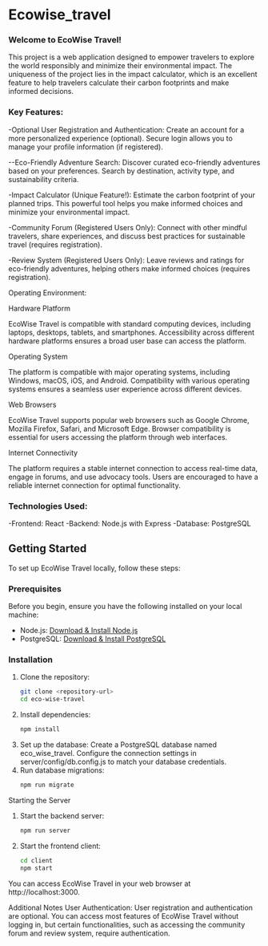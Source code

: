 # Ecowise_travel

### Welcome to EcoWise Travel!

This project is a web application designed to empower travelers to explore the world responsibly and minimize their environmental impact.
The uniqueness of the project lies in the impact calculator, which is an excellent feature to help travelers calculate their carbon footprints and make informed decisions.

### Key Features:

-Optional User Registration and Authentication: Create an account for a more personalized experience (optional). Secure login allows you to manage your profile information (if registered).

--Eco-Friendly Adventure Search: Discover curated eco-friendly adventures based on your preferences. Search by destination, activity type, and sustainability criteria.

-Impact Calculator (Unique Feature!): Estimate the carbon footprint of your planned trips. This powerful tool helps you make informed choices and minimize your environmental impact.

-Community Forum (Registered Users Only): Connect with other mindful travelers, share experiences, and discuss best practices for sustainable travel (requires registration).

-Review System (Registered Users Only): Leave reviews and ratings for eco-friendly adventures, helping others make informed choices (requires registration).

Operating Environment:

Hardware Platform

EcoWise Travel is compatible with standard computing devices, including laptops, desktops, tablets, and smartphones.
Accessibility across different hardware platforms ensures a broad user base can access the platform.

Operating System

The platform is compatible with major operating systems, including Windows, macOS, iOS, and Android.
Compatibility with various operating systems ensures a seamless user experience across different devices.

Web Browsers

EcoWise Travel supports popular web browsers such as Google Chrome, Mozilla Firefox, Safari, and Microsoft Edge.
Browser compatibility is essential for users accessing the platform through web interfaces.

Internet Connectivity

The platform requires a stable internet connection to access real-time data, engage in forums, and use advocacy tools.
Users are encouraged to have a reliable internet connection for optimal functionality.

### Technologies Used:

-Frontend: React
-Backend: Node.js with Express
-Database: PostgreSQL

## Getting Started

To set up EcoWise Travel locally, follow these steps:

### Prerequisites
Before you begin, ensure you have the following installed on your local machine:

- Node.js: [Download & Install Node.js](https://nodejs.org)
- PostgreSQL: [Download & Install PostgreSQL](https://www.postgresql.org/download/)

### Installation

1. Clone the repository:
   ```bash
   git clone <repository-url>
   cd eco-wise-travel
2. Install dependencies:
   ```bash
   npm install
3. Set up the database:
   Create a PostgreSQL database named eco_wise_travel.
   Configure the connection settings in server/config/db.config.js to match your database credentials.
4. Run database migrations:
   ```bash
   npm run migrate

Starting the Server
1. Start the backend server:
   ```bash
   npm run server
2. Start the frontend client:
   ```bash
   cd client
   npm start
   
  You can access EcoWise Travel in your web browser at http://localhost:3000.

Additional Notes
User Authentication: User registration and authentication are optional. You can access most features of EcoWise Travel without logging in, but certain functionalities, such as accessing the community forum and review system, require authentication.
